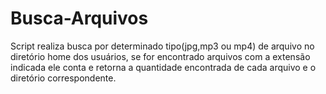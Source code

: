 # Busca-Arquivos
Script realiza busca por determinado tipo(jpg,mp3 ou mp4) de arquivo no diretório
home dos usuários, se for encontrado arquivos com a extensão indicada ele
conta e retorna a quantidade encontrada de cada arquivo e o diretório correspondente.
